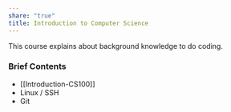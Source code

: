 ```yaml
---
share: "true"
title: Introduction to Computer Science
---
```

This course explains about background knowledge to do coding.

### Brief Contents
- [[Introduction-CS100]]
- Linux / SSH
- Git